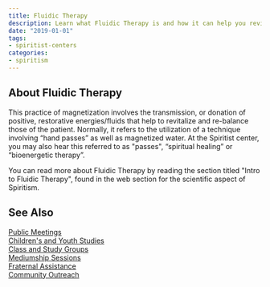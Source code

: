 ```yaml
---
title: Fluidic Therapy
description: Learn what Fluidic Therapy is and how it can help you revitalize your energies and your life.
date: "2019-01-01"
tags:
- spiritist-centers
categories:
- spiritism
---
```


## About Fluidic Therapy

This practice of magnetization involves the transmission, or donation of positive, restorative energies/fluids that help to revitalize and re-balance those of the patient. Normally, it refers to the utilization of a technique involving “hand passes” as well as magnetized water.   At the Spiritist center, you may also hear this referred to  as "passes", “spiritual healing” or “bioenergetic therapy”. 

You can read more about Fluidic Therapy by reading the section titled "Intro to Fluidic Therapy", found in the web section for the scientific aspect of Spiritism. 


## See Also
[Public Meetings](../public-meetings)  
[Children's and Youth Studies](../children-youth-studies)  
[Class and Study Groups](../study-groups)  
[Mediumship Sessions](../mediumship-sessions)  
[Fraternal Assistance](../fraternal-assistance)  
[Community Outreach](../community-outreach) 

